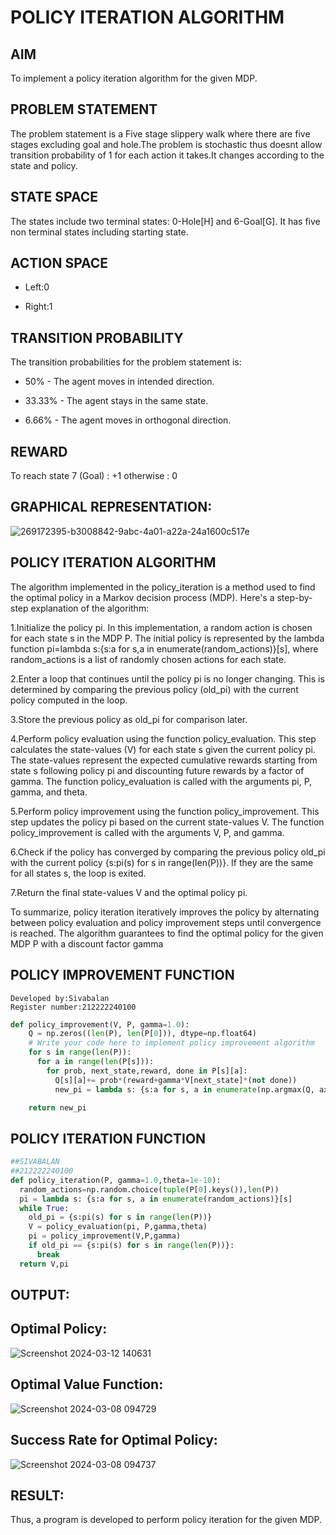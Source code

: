 # POLICY ITERATION ALGORITHM

## AIM
To implement a policy iteration algorithm for the given MDP.

## PROBLEM STATEMENT
The problem statement is a Five stage slippery walk where there are five stages excluding goal and hole.The problem is stochastic thus doesnt allow transition probability of 1 for each action it takes.It changes according to the state and policy.

## STATE SPACE 
The states include two terminal states: 0-Hole[H] and 6-Goal[G]. It has five non terminal states including starting state.

## ACTION SPACE
* Left:0

* Right:1

## TRANSITION PROBABILITY
The transition probabilities for the problem statement is:

* 50% - The agent moves in intended direction.

* 33.33% - The agent stays in the same state.

* 6.66% - The agent moves in orthogonal direction.

## REWARD
To reach state 7 (Goal) : +1 otherwise : 0

## GRAPHICAL REPRESENTATION:
![269172395-b3008842-9abc-4a01-a22a-24a1600c517e](https://github.com/sivabalan28/policy-iteration-algorithm/assets/113497347/2172ad0c-e0d5-4427-87cc-7c912c404cd9)


## POLICY ITERATION ALGORITHM

The algorithm implemented in the policy_iteration is a method used to find the optimal policy in a Markov decision process (MDP). Here's a step-by-step explanation of the algorithm:

1.Initialize the policy pi. In this implementation, a random action is chosen for each state s in the MDP P. The initial policy is represented by the lambda function pi=lambda s:{s:a for s,a in enumerate(random_actions)}[s], where random_actions is a list of randomly chosen actions for each state.

2.Enter a loop that continues until the policy pi is no longer changing. This is determined by comparing the previous policy (old_pi) with the current policy computed in the loop.

3.Store the previous policy as old_pi for comparison later.

4.Perform policy evaluation using the function policy_evaluation. This step calculates the state-values (V) for each state s given the current policy pi. The state-values represent the expected cumulative rewards starting from state s following policy pi and discounting future rewards by a factor of gamma. The function policy_evaluation is called with the arguments pi, P, gamma, and theta.

5.Perform policy improvement using the function policy_improvement. This step updates the policy pi based on the current state-values V. The function policy_improvement is called with the arguments V, P, and gamma.

6.Check if the policy has converged by comparing the previous policy old_pi with the current policy {s:pi(s) for s in range(len(P))}. If they are the same for all states s, the loop is exited.

7.Return the final state-values V and the optimal policy pi.

To summarize, policy iteration iteratively improves the policy by alternating between policy evaluation and policy improvement steps until convergence is reached. The algorithm guarantees to find the optimal policy for the given MDP P with a discount factor gamma


## POLICY IMPROVEMENT FUNCTION
```
Developed by:Sivabalan
Register number:212222240100
```
```py
def policy_improvement(V, P, gamma=1.0):
    Q = np.zeros((len(P), len(P[0])), dtype=np.float64)
    # Write your code here to implement policy improvement algorithm
    for s in range(len(P)):
      for a in range(len(P[s])):
        for prob, next_state,reward, done in P[s][a]:
          Q[s][a]+= prob*(reward+gamma*V[next_state]*(not done))
          new_pi = lambda s: {s:a for s, a in enumerate(np.argmax(Q, axis=1))}[s]

    return new_pi
```

## POLICY ITERATION FUNCTION
```py
##SIVABALAN 
##212222240100
def policy_iteration(P, gamma=1.0,theta=1e-10):
  random_actions=np.random.choice(tuple(P[0].keys()),len(P))
  pi = lambda s: {s:a for s, a in enumerate(random_actions)}[s]
  while True:
    old_pi = {s:pi(s) for s in range(len(P))}
    V = policy_evaluation(pi, P,gamma,theta)
    pi = policy_improvement(V,P,gamma)
    if old_pi == {s:pi(s) for s in range(len(P))}:
      break
  return V,pi
```

## OUTPUT:
## Optimal Policy:
![Screenshot 2024-03-12 140631](https://github.com/sivabalan28/policy-iteration-algorithm/assets/113497347/570013ed-898f-455e-b13f-b5fae534cd65)

## Optimal Value Function:
![Screenshot 2024-03-08 094729](https://github.com/sivabalan28/policy-iteration-algorithm/assets/113497347/139579a7-c94a-45d1-8714-93741bc4061a)


## Success Rate for Optimal Policy:
![Screenshot 2024-03-08 094737](https://github.com/sivabalan28/policy-iteration-algorithm/assets/113497347/a88f4690-3e6d-418b-8f19-cb66d582f878)


## RESULT:
Thus, a program is developed to perform policy iteration for the given MDP.
